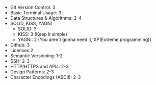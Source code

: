 - Git Version Control: 3
- Basic Terminal Usage: 3
- Data Structures & Algorithms: 2-4
- SOLID, KISS, YAGNI
    - SOLID: 3
    - KISS: 3 (Keep it simple)
    - YAGNI: 2 (You aren't gonna need it, XP(Extreme programming))
- Github: 3
- Licenses:2
- Semantic Versioning: 1-2
- SSH: 2-3
- HTTP/HTTPS and APIs: 2-3
- Design Patterns: 2-3
- Character Encodings (ASCII): 2-3

